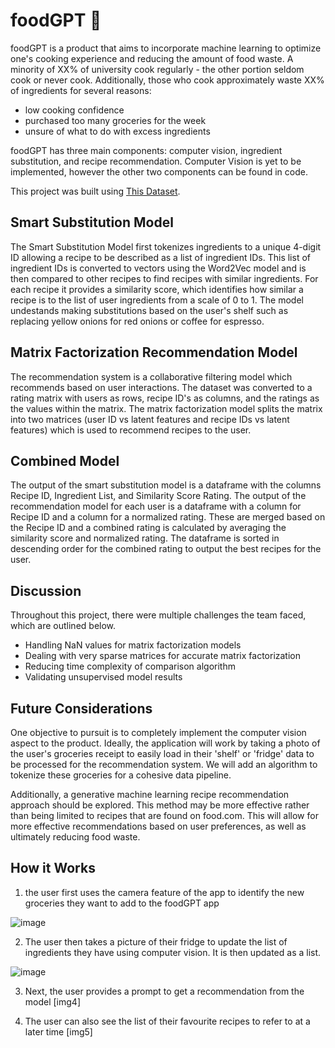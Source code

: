 # foodGPT :poultry_leg:

foodGPT is a product that aims to incorporate machine learning to optimize one's cooking experience and reducing the amount of food waste. A minority of XX% of university cook regularly - the other portion seldom cook or never cook. Additionally, those who cook approximately waste XX% of ingredients for several reasons: 

- low cooking confidence
- purchased too many groceries for the week
- unsure of what to do with excess ingredients

foodGPT has three main components: computer vision, ingredient substitution, and recipe recommendation. Computer Vision is yet to be implemented, however the other two components can be found in code.

This project was built using [This Dataset](https://www.kaggle.com/datasets/shuyangli94/food-com-recipes-and-user-interactions).

## Smart Substitution Model

The Smart Substitution Model first tokenizes ingredients to a unique 4-digit ID allowing a recipe to be described as a list of ingredient IDs. This list of ingredient IDs is converted to vectors using the Word2Vec model and is then compared to other recipes to find recipes with similar ingredients. For each recipe it provides a similarity score, which identifies how similar a recipe is to the list of user ingredients from a scale of 0 to 1. The model undestands making substitutions based on the user's shelf such as replacing yellow onions for red onions or coffee for espresso. 

## Matrix Factorization Recommendation Model

The recommendation system is a collaborative filtering model which recommends based on user interactions. The dataset was converted to a rating matrix with users as rows, recipe ID's as columns, and the ratings as the values within the matrix. The matrix factorization model splits the matrix into two matrices (user ID vs latent features and recipe IDs vs latent features) which is used to recommend recipes to the user.

## Combined Model

The output of the smart substitution model is a dataframe with the columns Recipe ID, Ingredient List, and Similarity Score Rating. The output of the recommendation model for each user is a dataframe with a column for Recipe ID and a column for a normalized rating. These are merged based on the Recipe ID and a combined rating is calculated by averaging the similarity score and normalized rating. The dataframe is sorted in descending order for the combined rating to output the best recipes for the user. 

## Discussion

Throughout this project, there were multiple challenges the team faced, which are outlined below. 
- Handling NaN values for matrix factorization models
- Dealing with very sparse matrices for accurate matrix factorization
- Reducing time complexity of comparison algorithm
- Validating unsupervised model results

## Future Considerations

One objective to pursuit is to completely implement the computer vision aspect to the product. Ideally, the application will work by taking a photo of the user's groceries receipt to easily load in their 'shelf' or 'fridge' data to be processed for the recommendation system. We will add an algorithm to tokenize these groceries for a cohesive data pipeline.

Additionally, a generative machine learning recipe recommendation approach should be explored. This method may be more effective rather than being limited to recipes that are found on food.com. This will allow for more effective recommendations based on user preferences, as well as ultimately reducing food waste.

## How it Works

1. the user first uses the camera feature of the app to identify the new groceries they want to add to the foodGPT app

![image](https://user-images.githubusercontent.com/79066805/236366823-786ed2eb-292b-4034-a18d-faf7564a001f.png)


2. The user then takes a picture of their fridge to update the list of ingredients they have using computer vision. It is then updated as a list.

![image](https://user-images.githubusercontent.com/79066805/236366912-0af988db-8b86-4cb9-83a5-b57738dff90d.png)


3.  Next, the user provides a prompt to get a recommendation from the model
[img4]

4. The user can also see the list of their favourite recipes to refer to at a later time
[img5]
